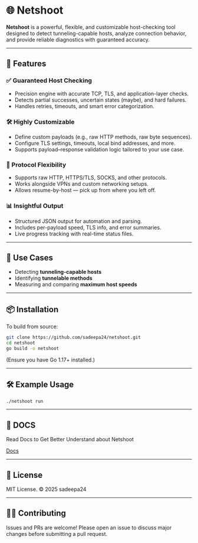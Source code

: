 # 🌐 Netshoot

**Netshoot** is a powerful, flexible, and customizable host-checking tool designed to detect tunneling-capable hosts, analyze connection behavior, and provide reliable diagnostics with guaranteed accuracy.

---

## 🚀 Features

### ✅ Guaranteed Host Checking

- Precision engine with accurate TCP, TLS, and application-layer checks.
- Detects partial successes, uncertain states (maybe), and hard failures.
- Handles retries, timeouts, and smart error categorization.

### 🛠️ Highly Customizable

- Define custom payloads (e.g., raw HTTP methods, raw byte sequences).
- Configure TLS settings, timeouts, local bind addresses, and more.
- Supports payload–response validation logic tailored to your use case.

### 🌈 Protocol Flexibility

- Supports raw HTTP, HTTPS/TLS, SOCKS, and other protocols.
- Works alongside VPNs and custom networking setups.
- Allows resume-by-host — pick up from where you left off.

### 📊 Insightful Output

- Structured JSON output for automation and parsing.
- Includes per-payload speed, TLS info, and error summaries.
- Live progress tracking with real-time status files.

---

## 🧩 Use Cases

- Detecting **tunneling-capable hosts**
- Identifying **tunnelable methods**
- Measuring and comparing **maximum host speeds**

---

## 📦 Installation

To build from source:

```bash
git clone https://github.com/sadeepa24/netshoot.git
cd netshoot
go build -o netshoot
```

(Ensure you have Go 1.17+ installed.)

---

## 🛠 Example Usage

```bash
./netshoot run
```

---

## 🧾 DOCS

Read Docs to Get Better Understand about Netshoot

[Docs](https://sadeepa24.github.io/netshoot/)

---

## 🧾 License

MIT License. © 2025 sadeepa24

---

## 🙋‍♂️ Contributing

Issues and PRs are welcome! Please open an issue to discuss major changes before submitting a pull request.
